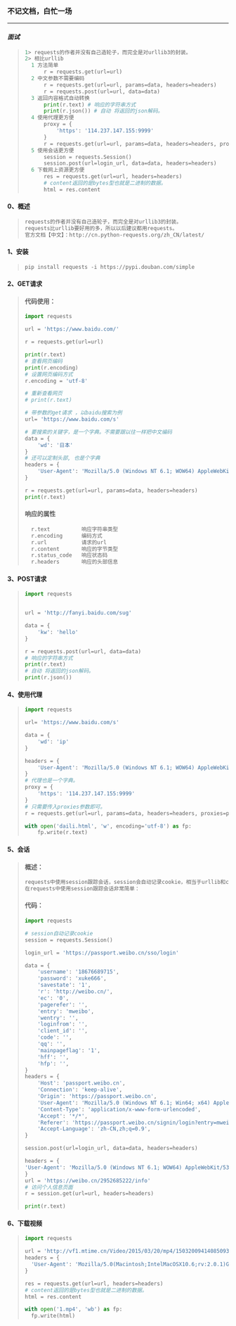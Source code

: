 ### 不记文档，白忙一场

------

#### ***面试***

> ```python
> 1> requests的作者并没有自己造轮子，而完全是对urllib3的封装。
> 2> 相比urllib
> 	1 方法简单 
> 		r = requests.get(url=url)
> 	2 中文参数不需要编码 
> 		r = requests.get(url=url, params=data, headers=headers)
> 		r = requests.post(url=url, data=data)
> 	3 返回内容格式自动转换
> 		print(r.text) # 响应的字符串方式
> 		print(r.json()) # 自动 将返回的json解码。
> 	4 使用代理更方便
> 		proxy = {
> 			'https': '114.237.147.155:9999'
> 		}
> 		r = requests.get(url=url, params=data, headers=headers, proxies=proxy)
> 	5 使用会话更方便
> 		session = requests.Session()
> 		session.post(url=login_url, data=data, headers=headers)
> 	6 下载网上资源更方便
> 		res = requests.get(url=url, headers=headers)
> 		# content返回的是bytes型也就是二进制的数据。
> 		html = res.content
> ```

#### 0、概述

> ```python
> requests的作者并没有自己造轮子，而完全是对urllib3的封装。
> requests比urllib要好用的多，所以以后建议都用requests。
> 官方文档【中文】：http://cn.python-requests.org/zh_CN/latest/
> ```

#### 1、安装

> ```python
> pip install requests -i https://pypi.douban.com/simple
> ```

#### 2、GET请求

> #### 代码使用：
>
> ```python
> import requests
> 
> url = 'https://www.baidu.com/'
> 
> r = requests.get(url=url)
> 
> print(r.text)
> # 查看网页编码
> print(r.encoding)
> # 设置网页编码方式
> r.encoding = 'utf-8'
> 
> # 重新查看网页
> # print(r.text)
> 
> # 带参数的get请求 ，以baidu搜索为例
> url= 'https://www.baidu.com/s'
> 
> # 要搜索的关键字，是一个字典。不需要跟以往一样把中文编码
> data = {
>     'wd': '日本'
> }
> # 还可以定制头部, 也是个字典
> headers = {
>     'User-Agent': 'Mozilla/5.0 (Windows NT 6.1; WOW64) AppleWebKit/537.36 (KHTML, like Gecko) Chrome/59.0.3071.104 Safari/537.36'
> }
> 
> r = requests.get(url=url, params=data, headers=headers)
> print(r.text)
> ```
>
> #### 响应的属性
>
> ```python
>   r.text       	响应字符串类型
>   r.encoding   	编码方式   
>   r.url        	请求的url 
>   r.content    	响应的字节类型
>   r.status_code	响应状态码  
>   r.headers    	响应的头部信息
> ```

#### 3、POST请求

> ```python
> import requests
> 
> 
> url = 'http://fanyi.baidu.com/sug'
> 
> data = {
>     'kw': 'hello'
> }
> 
> r = requests.post(url=url, data=data)
> # 响应的字符串方式
> print(r.text)
> # 自动 将返回的json解码。
> print(r.json())
> ```

#### 4、使用代理

> ```python
> import requests
> 
> url= 'https://www.baidu.com/s'
> 
> data = {
>     'wd': 'ip'
> }
> 
> headers = {
>     'User-Agent': 'Mozilla/5.0 (Windows NT 6.1; WOW64) AppleWebKit/537.36 (KHTML, like Gecko) Chrome/59.0.3071.104 Safari/537.36'
> }
> # 代理也是一个字典。
> proxy = {
>     'https': '114.237.147.155:9999'
> }
> # 只需要传入proxies参数即可。
> r = requests.get(url=url, params=data, headers=headers, proxies=proxy)
> 
> with open('daili.html', 'w', encoding='utf-8') as fp:
>     fp.write(r.text)
> ```

#### 5、会话

> #### 概述：
>
> ```python
> requests中使用session跟踪会话，session会自动记录cookie，相当于urllib和cookiejar结合。
> 在requests中使用session跟踪会话非常简单：
> ```
>
> #### 代码：
>
> ```python
> import requests
> 
> # session自动记录cookie
> session = requests.Session()
> 
> login_url = 'https://passport.weibo.cn/sso/login'
> 
> data = {
>     'username': '18676689715',
>     'password': 'xuke666',
>     'savestate': '1',
>     'r': 'http://weibo.cn/',
>     'ec': '0',
>     'pagerefer': '',
>     'entry': 'mweibo',
>     'wentry': '',
>     'loginfrom': '',
>     'client_id': '',
>     'code': '',
>     'qq': '',
>     'mainpageflag': '1',
>     'hff': '',
>     'hfp': '',
> }
> headers = {
>     'Host': 'passport.weibo.cn',
>     'Connection': 'keep-alive',
>     'Origin': 'https://passport.weibo.cn',
>     'User-Agent': 'Mozilla/5.0 (Windows NT 6.1; Win64; x64) AppleWebKit/537.36 (KHTML, like Gecko) Chrome/63.0.3239.108 Safari/537.36',
>     'Content-Type': 'application/x-www-form-urlencoded',
>     'Accept': '*/*',
>     'Referer': 'https://passport.weibo.cn/signin/login?entry=mweibo&r=http%3A%2F%2Fweibo.cn%2F&backTitle=%CE%A2%B2%A9&vt=',
>     'Accept-Language': 'zh-CN,zh;q=0.9',
> }
> 
> session.post(url=login_url, data=data, headers=headers)
> 
> headers = {
> 'User-Agent': 'Mozilla/5.0 (Windows NT 6.1; WOW64) AppleWebKit/537.36 (KHTML, like Gecko) Chrome/55.0.2883.87 Safari/537.36',
> }
> url = 'https://weibo.cn/2952685222/info'
> # 访问个人信息页面
> r = session.get(url=url, headers=headers)
> 
> print(r.text)
> ```

#### 6、下载视频

> ```python
> import requests
> 
> url = 'http://vf1.mtime.cn/Video/2015/03/20/mp4/150320094140850937_480.mp4'
> headers = {
> 	'User-Agent': 'Mozilla/5.0(Macintosh;IntelMacOSX10.6;rv:2.0.1)Gecko/20100101Firefox/4.0.1'
> }
> 
> res = requests.get(url=url, headers=headers)
> # content返回的是bytes型也就是二进制的数据。
> html = res.content
> 
> with open('1.mp4', 'wb') as fp:
> 	fp.write(html)
> ```
>
> 